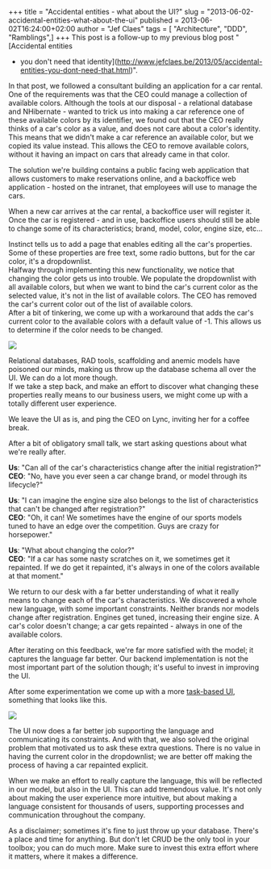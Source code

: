 +++
title = "Accidental entities - what about the UI?"
slug = "2013-06-02-accidental-entities-what-about-the-ui"
published = 2013-06-02T16:24:00+02:00
author = "Jef Claes"
tags = [ "Architecture", "DDD", "Ramblings",]
+++
This post is a follow-up to my previous blog post "[Accidental entities
- you don't need that
identity](http://www.jefclaes.be/2013/05/accidental-entities-you-dont-need-that.html)".  
  
In that post, we followed a consultant building an application for a car
rental. One of the requirements was that the CEO could manage a
collection of available colors. Although the tools at our disposal - a
relational database and NHibernate - wanted to trick us into making a
car reference one of these available colors by its identifier, we found
out that the CEO really thinks of a car's color as a value, and does not
care about a color's identity. This means that we didn't make a car
reference an available color, but we copied its value instead. This
allows the CEO to remove available colors, without it having an impact
on cars that already came in that color.  
  
The solution we're building contains a public facing web application
that allows customers to make reservations online, and a backoffice web
application - hosted on the intranet, that employees will use to manage
the cars.  
  
When a new car arrives at the car rental, a backoffice user will
register it. Once the car is registered - and in use, backoffice users
should still be able to change some of its characteristics; brand,
model, color, engine size, etc...  
  
Instinct tells us to add a page that enables editing all the car's
properties. Some of these properties are free text, some radio buttons,
but for the car color, it's a dropdownlist.  
Halfway through implementing this new functionality, we notice that
changing the color gets us into trouble. We populate the dropdownlist
with all available colors, but when we want to bind the car's current
color as the selected value, it's not in the list of available colors.
The CEO has removed the car's current color out of the list of available
colors.  
After a bit of tinkering, we come up with a workaround that adds the
car's current color to the available colors with a default value of -1.
This allows us to determine if the color needs to be changed.  
  

[![](/post/images/thumbnails/2013-06-02-accidental-entities-what-about-the-ui-EditCar.PNG)](/post/images/2013-06-02-accidental-entities-what-about-the-ui-EditCar.PNG)

  
Relational databases, RAD tools, scaffolding and anemic models have
poisoned our minds, making us throw up the database schema all over the
UI. We can do a lot more though.  
If we take a step back, and make an effort to discover what changing
these properties really means to our business users, we might come up
with a totally different user experience.  
  
We leave the UI as is, and ping the CEO on Lync, inviting her for a
coffee break.  
  
After a bit of obligatory small talk, we start asking questions about
what we're really after.  
  
**Us**: "Can all of the car's characteristics change after the initial
registration?"  
**CEO**: "No, have you ever seen a car change brand, or model through
its lifecycle?"  
  
**Us**: "I can imagine the engine size also belongs to the list of
characteristics that can't be changed after registration?"  
**CEO**: "Oh, it can! We sometimes have the engine of our sports models
tuned to have an edge over the competition. Guys are crazy for
horsepower."  
  
**Us**: "What about changing the color?"  
**CEO**: "If a car has some nasty scratches on it, we sometimes get it
repainted. If we do get it repainted, it's always in one of the colors
available at that moment."  
  
We return to our desk with a far better understanding of what it really
means to change each of the car's characteristics. We discovered a whole
new language, with some important constraints. Neither brands nor models
change after registration. Engines get tuned, increasing their engine
size. A car's color doesn't change; a car gets repainted - always in one
of the available colors.  
  
After iterating on this feedback, we're far more satisfied with the
model; it captures the language far better. Our backend implementation
is not the most important part of the solution though; it's useful to
invest in improving the UI.  
  
After some experimentation we come up with a more [task-based
UI](http://cqrs.wordpress.com/documents/task-based-ui/), something that
looks like this.  
  

[![](/post/images/thumbnails/2013-06-02-accidental-entities-what-about-the-ui-EditCarExplicit.PNG)](/post/images/2013-06-02-accidental-entities-what-about-the-ui-EditCarExplicit.PNG)

  
The UI now does a far better job supporting the language and
communicating its constraints. And with that, we also solved the
original problem that motivated us to ask these extra questions. There
is no value in having the current color in the dropdownlist; we are
better off making the process of having a car repainted explicit.  
  
When we make an effort to really capture the language, this will be
reflected in our model, but also in the UI. This can add tremendous
value. It's not only about making the user experience more intuitive,
but about making a language consistent for thousands of users,
supporting processes and communication throughout the company.  
  
As a disclaimer; sometimes it's fine to just throw up your database.
There's a place and time for anything. But don't let CRUD be the only
tool in your toolbox; you can do much more. Make sure to invest this
extra effort where it matters, where it makes a difference.
